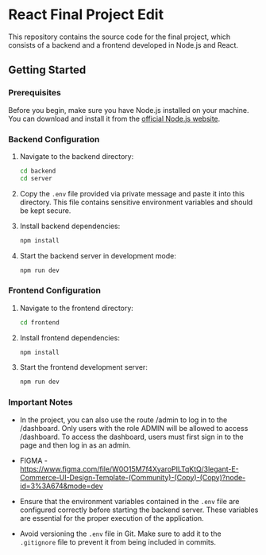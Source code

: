# React Final Project Edit

This repository contains the source code for the final project, which consists of a backend and a frontend developed in Node.js and React.

## Getting Started

### Prerequisites

Before you begin, make sure you have Node.js installed on your machine. You can download and install it from the [official Node.js website](https://nodejs.org/).

### Backend Configuration

1. Navigate to the backend directory:

   ```bash
   cd backend
   cd server
   ```

2. Copy the `.env` file provided via private message and paste it into this directory. This file contains sensitive environment variables and should be kept secure.

3. Install backend dependencies:

   ```bash
   npm install
   ```

4. Start the backend server in development mode:
   ```bash
   npm run dev
   ```

### Frontend Configuration

1. Navigate to the frontend directory:

   ```bash
   cd frontend
   ```

2. Install frontend dependencies:

   ```bash
   npm install
   ```

3. Start the frontend development server:
   ```bash
   npm run dev
   ```

### Important Notes

- In the project, you can also use the route /admin to log in to the /dashboard. Only users with the role ADMIN will be allowed to access /dashboard. To access the dashboard, users must first sign in to the page and then log in as an admin.

- FIGMA - https://www.figma.com/file/W0O15M7f4XyaroPILTqKtQ/3legant-E-Commerce-UI-Design-Template-(Community)-(Copy)-(Copy)?node-id=3%3A674&mode=dev

- Ensure that the environment variables contained in the `.env` file are configured correctly before starting the backend server. These variables are essential for the proper execution of the application.
- Avoid versioning the `.env` file in Git. Make sure to add it to the `.gitignore` file to prevent it from being included in commits.

